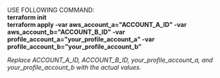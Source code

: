 USE FOLLOWING COMMAND:<br />
**terraform init** <br />
**terraform apply -var aws_account_a="ACCOUNT_A_ID" -var aws_account_b="ACCOUNT_B_ID" -var profile_account_a="your_profile_account_a" -var profile_account_b="your_profile_account_b"**

_Replace ACCOUNT_A_ID, ACCOUNT_B_ID, your_profile_account_a, and your_profile_account_b with the actual values._

